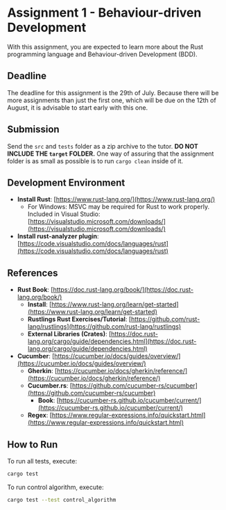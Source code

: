 # Assignment 1 - Behaviour-driven Development

With this assignment, you are expected to learn more about the Rust programming language and Behaviour-driven Development (BDD).

## Deadline

The deadline for this assignment is the 29th of July. Because there will be more assignments than just the first one, which will be due on the 12th of August, it is advisable to start early with this one.

## Submission

Send the `src` and `tests` folder as a zip archive to the tutor. **DO NOT INCLUDE THE `target` FOLDER.** One way of assuring that the assignment folder is as small as possible is to run `cargo clean` inside of it.

## Development Environment

- **Install Rust**: [https://www.rust-lang.org/](https://www.rust-lang.org/)
  - For Windows: MSVC may be required for Rust to work properly. Included in Visual Studio: [https://visualstudio.microsoft.com/downloads/](https://visualstudio.microsoft.com/downloads/)
- **Install rust-analyzer plugin**: [https://code.visualstudio.com/docs/languages/rust](https://code.visualstudio.com/docs/languages/rust)

## References

- **Rust Book**: [https://doc.rust-lang.org/book/](https://doc.rust-lang.org/book/)
  - **Install**: [https://www.rust-lang.org/learn/get-started](https://www.rust-lang.org/learn/get-started)
  - **Rustlings Rust Exercises/Tutorial**: [https://github.com/rust-lang/rustlings](https://github.com/rust-lang/rustlings)
  - **External Libraries (Crates)**: [https://doc.rust-lang.org/cargo/guide/dependencies.html](https://doc.rust-lang.org/cargo/guide/dependencies.html)
- **Cucumber**: [https://cucumber.io/docs/guides/overview/](https://cucumber.io/docs/guides/overview/)
  - **Gherkin**: [https://cucumber.io/docs/gherkin/reference/](https://cucumber.io/docs/gherkin/reference/)
  - **Cucumber.rs**: [https://github.com/cucumber-rs/cucumber](https://github.com/cucumber-rs/cucumber)
    - **Book**: [https://cucumber-rs.github.io/cucumber/current/](https://cucumber-rs.github.io/cucumber/current/)
  - **Regex**: [https://www.regular-expressions.info/quickstart.html](https://www.regular-expressions.info/quickstart.html)

## How to Run

To run all tests, execute:
```sh
cargo test
````

To run control algorithm, execute:
```sh
cargo test --test control_algorithm
```
